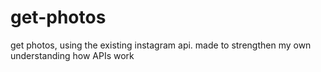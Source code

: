 # get-photos
get photos, using the existing instagram api. made to strengthen my own understanding how APIs work
